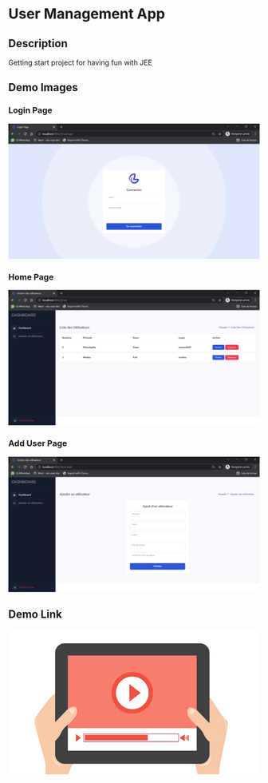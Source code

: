 # User Management App
## Description
Getting start project for having fun with JEE

## Demo Images
### Login Page
![](login.PNG)
### Home Page
![](home.PNG)
### Add User Page
![](addUser.PNG)
## Demo Link
[![Watch the video](video.jpg)](https://drive.google.com/file/d/1CbL1yQIXXbFsY2ATfrYALA1Z2-3vA0aY/view?usp=sharing "Watch the video")
